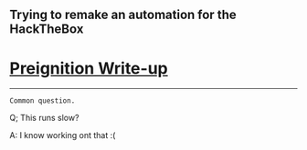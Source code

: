 ## Trying to remake an automation for the HackTheBox 

# [Preignition Write-up](blob:https://app.hackthebox.com/fae70f3d-4047-455c-abb5-0303d827b891)

---

`Common question.`

Q; This runs slow?

A: I know working ont that :(

